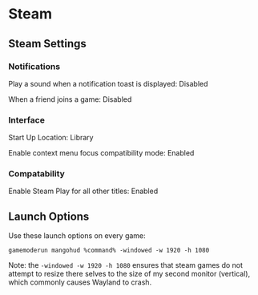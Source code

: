 # Steam

## Steam Settings

### Notifications

Play a sound when a notification toast is displayed: Disabled

When a friend joins a game: Disabled

### Interface

Start Up Location: Library

Enable context menu focus compatibility mode: Enabled

### Compatability

Enable Steam Play for all other titles: Enabled

## Launch Options

Use these launch options on every game:

```text
gamemoderun mangohud %command% -windowed -w 1920 -h 1080
```

Note: the `-windowed -w 1920 -h 1080` ensures that steam games do not attempt to resize there selves to the size of my second monitor (vertical), which commonly causes Wayland to crash.
